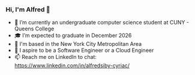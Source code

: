 ### Hi, I'm Alfred 👋

- 🏫 I’m currently an undergraduate computer science student at CUNY - Queens College
- 🎓 I’m expected to graduate in December 2026
- 🗽 I'm based in the New York City Metropolitan Area
- 💭 I aspire to be a Software Engineer or a Cloud Engineer
- 📫 Reach me on LinkedIn to chat: https://www.linkedin.com/in/alfredsiby-cyriac/ 

